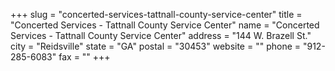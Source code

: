 +++
slug = "concerted-services-tattnall-county-service-center"
title = "Concerted Services - Tattnall County Service Center"
name = "Concerted Services - Tattnall County Service Center"
address = "144 W. Brazell St."
city = "Reidsville"
state = "GA"
postal = "30453"
website = ""
phone = "912-285-6083"
fax = ""
+++
